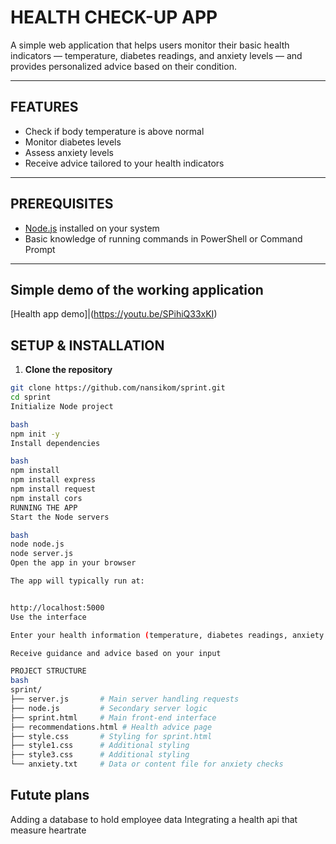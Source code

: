 # HEALTH CHECK-UP APP

A simple web application that helps users monitor their basic health indicators — temperature, diabetes readings, and anxiety levels — and provides personalized advice based on their condition.  

---

## FEATURES

- Check if body temperature is above normal  
- Monitor diabetes levels  
- Assess anxiety levels  
- Receive advice tailored to your health indicators  

---

## PREREQUISITES

- [Node.js](https://nodejs.org/) installed on your system  
- Basic knowledge of running commands in PowerShell or Command Prompt  

---
## Simple demo of the working application
[Health app demo]|(https://youtu.be/SPihiQ33xKI)
## SETUP & INSTALLATION

1. **Clone the repository**
```bash
git clone https://github.com/nansikom/sprint.git
cd sprint
Initialize Node project

bash
npm init -y
Install dependencies

bash
npm install
npm install express
npm install request
npm install cors
RUNNING THE APP
Start the Node servers

bash
node node.js
node server.js
Open the app in your browser

The app will typically run at:


http://localhost:5000
Use the interface

Enter your health information (temperature, diabetes readings, anxiety status)

Receive guidance and advice based on your input

PROJECT STRUCTURE
bash
sprint/
├── server.js       # Main server handling requests
├── node.js         # Secondary server logic
├── sprint.html     # Main front-end interface
├── recommendations.html # Health advice page
├── style.css       # Styling for sprint.html
├── style1.css      # Additional styling
├── style3.css      # Additional styling
└── anxiety.txt     # Data or content file for anxiety checks
```
## Futute plans
Adding a database to hold employee data 
Integrating a health api that measure heartrate 
